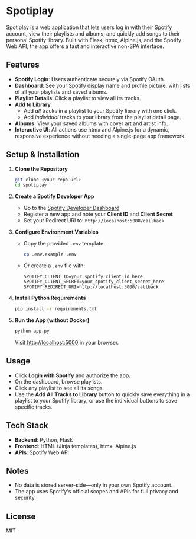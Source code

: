 # Spotiplay

Spotiplay is a web application that lets users log in with their Spotify account, view their playlists and albums, and quickly add songs to their personal Spotify library. Built with Flask, htmx, Alpine.js, and the Spotify Web API, the app offers a fast and interactive non-SPA interface.

## Features

- **Spotify Login**: Users authenticate securely via Spotify OAuth.
- **Dashboard**: See your Spotify display name and profile picture, with lists of all your playlists and saved albums.
- **Playlist Details**: Click a playlist to view all its tracks.
- **Add to Library**:
  - Add *all* tracks in a playlist to your Spotify library with one click.
  - Add *individual* tracks to your library from the playlist detail page.
- **Albums**: View your saved albums with cover art and artist info.
- **Interactive UI**: All actions use htmx and Alpine.js for a dynamic, responsive experience without needing a single-page app framework.

## Setup & Installation

1. **Clone the Repository**

   ```bash
   git clone <your-repo-url>
   cd spotiplay
   ```

2. **Create a Spotify Developer App**
   - Go to the [Spotify Developer Dashboard](https://developer.spotify.com/dashboard/applications)
   - Register a new app and note your **Client ID** and **Client Secret**
   - Set your Redirect URI to: `http://localhost:5000/callback`

3. **Configure Environment Variables**
   - Copy the provided `.env` template:
     ```bash
     cp .env.example .env
     ```
   - Or create a `.env` file with:
     ```env
     SPOTIFY_CLIENT_ID=your_spotify_client_id_here
     SPOTIFY_CLIENT_SECRET=your_spotify_client_secret_here
     SPOTIFY_REDIRECT_URI=http://localhost:5000/callback
     ```

4. **Install Python Requirements**
   ```bash
   pip install -r requirements.txt
   ```

5. **Run the App (without Docker)**
   ```bash
   python app.py
   ```
   Visit [http://localhost:5000](http://localhost:5000) in your browser.

## Usage

- Click **Login with Spotify** and authorize the app.
- On the dashboard, browse playlists.
- Click any playlist to see all its songs.
- Use the **Add All Tracks to Library** button to quickly save everything in a playlist to your Spotify library, or use the individual buttons to save specific tracks.

## Tech Stack
- **Backend**: Python, Flask
- **Frontend**: HTML (Jinja templates), htmx, Alpine.js
- **APIs**: Spotify Web API

## Notes
- No data is stored server-side—only in your own Spotify account.
- The app uses Spotify's official scopes and APIs for full privacy and security.

## License
MIT

